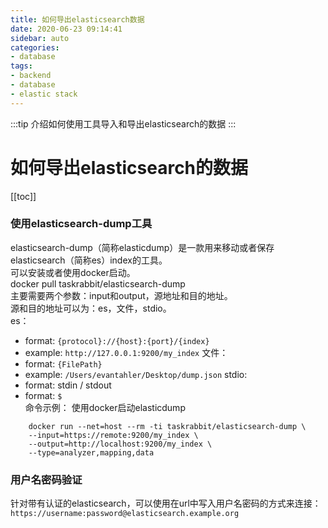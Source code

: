 ```yaml
---
title: 如何导出elasticsearch数据
date: 2020-06-23 09:14:41
sidebar: auto
categories:
- database
tags:
- backend
- database
- elastic stack
---
```

:::tip
介绍如何使用工具导入和导出elasticsearch的数据
:::
<!-- more -->
# 如何导出elasticsearch的数据
[[toc]]

<!-- ### 使用elasticsearch的自身功能导出导入数据 -->
<!-- elasticsearch提供了snapshot和restore的功能，可以导出index。 -->

### 使用elasticsearch-dump工具
elasticsearch-dump（简称elasticdump）是一款用来移动或者保存elasticsearch（简称es）index的工具。  
可以安装或者使用docker启动。  
docker pull taskrabbit/elasticsearch-dump  
主要需要两个参数：input和output，源地址和目的地址。  
源和目的地址可以为：es，文件，stdio。  
es：
* format: ```{protocol}://{host}:{port}/{index}```
* example: ```http://127.0.0.1:9200/my_index```
文件：
* format: ```{FilePath}```
* example: ```/Users/evantahler/Desktop/dump.json```
stdio:
* format: stdin / stdout
* format: ```$```  
命令示例：
使用docker启动elasticdump
```
    docker run --net=host --rm -ti taskrabbit/elasticsearch-dump \
    --input=https://remote:9200/my_index \
    --output=http://localhost:9200/my_index \
    --type=analyzer,mapping,data
```
### 用户名密码验证
针对带有认证的elasticsearch，可以使用在url中写入用户名密码的方式来连接：  
```https://username:password@elasticsearch.example.org```  

